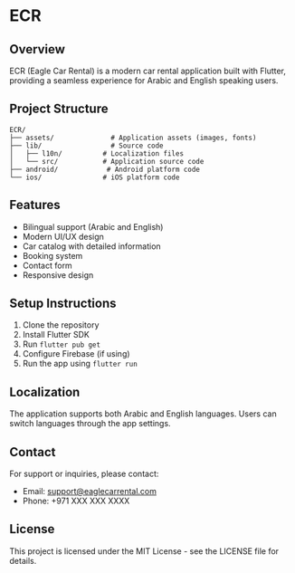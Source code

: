# ECR

## Overview

ECR (Eagle Car Rental) is a modern car rental application built with Flutter, providing a seamless experience for Arabic and English speaking users.

## Project Structure

```
ECR/
├── assets/              # Application assets (images, fonts)
├── lib/                 # Source code
│   ├── l10n/          # Localization files
│   └── src/           # Application source code
├── android/            # Android platform code
└── ios/               # iOS platform code
```

## Features

- Bilingual support (Arabic and English)
- Modern UI/UX design
- Car catalog with detailed information
- Booking system
- Contact form
- Responsive design

## Setup Instructions

1. Clone the repository
2. Install Flutter SDK
3. Run `flutter pub get`
4. Configure Firebase (if using)
5. Run the app using `flutter run`

## Localization

The application supports both Arabic and English languages. Users can switch languages through the app settings.

## Contact

For support or inquiries, please contact:
- Email: support@eaglecarrental.com
- Phone: +971 XXX XXX XXXX

## License

This project is licensed under the MIT License - see the LICENSE file for details.
